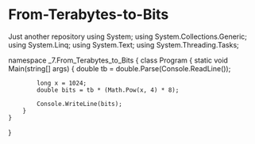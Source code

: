 # From-Terabytes-to-Bits
Just another repository
using System;
using System.Collections.Generic;
using System.Linq;
using System.Text;
using System.Threading.Tasks;

namespace _7.From_Terabytes_to_Bits
{
    class Program
    {
        static void Main(string[] args)
        {
            double tb = double.Parse(Console.ReadLine());

            long x = 1024;
            double bits = tb * (Math.Pow(x, 4) * 8);

            Console.WriteLine(bits);
        }
    }
}
